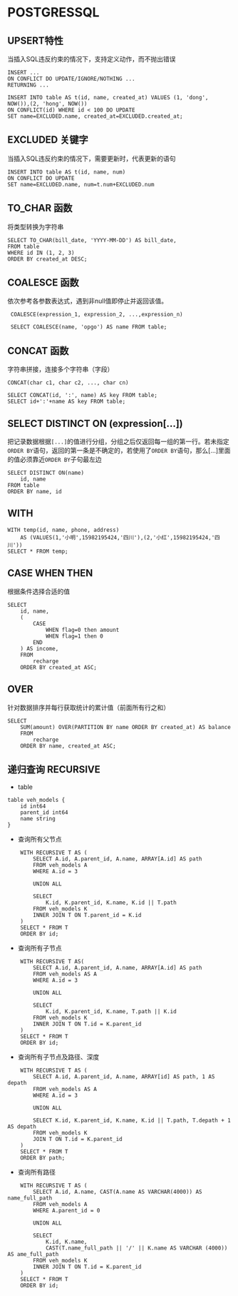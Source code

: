 # POSTGRESSQL

## UPSERT特性
当插入SQL违反约束的情况下，支持定义动作，而不抛出错误
```
INSERT ...
ON CONFLICT DO UPDATE/IGNORE/NOTHING ...
RETURNING ...

INSERT INTO table AS t(id, name, created_at) VALUES (1, 'dong', NOW()),(2, 'hong', NOW())
ON CONFLICT(id) WHERE id < 100 DO UPDATE
SET name=EXCLUDED.name, created_at=EXCLUDED.created_at;
```

## EXCLUDED 关键字
当插入SQL违反约束的情况下，需要更新时，代表更新的语句
```
INSERT INTO table AS t(id, name, num)
ON CONFLICT DO UPDATE
SET name=EXCLUDED.name, num=t.num+EXCLUDED.num
```

## TO_CHAR 函数
将类型转换为字符串
```
SELECT TO_CHAR(bill_date, 'YYYY-MM-DD') AS bill_date,
FROM table
WHERE id IN (1, 2, 3)
ORDER BY created_at DESC;
```


## COALESCE 函数
依次参考各参数表达式，遇到非null值即停止并返回该值。
```
 COALESCE(expression_1, expression_2, ...,expression_n)

 SELECT COALESCE(name, 'opgo') AS name FROM table;
```

## CONCAT 函数
字符串拼接，连接多个字符串（字段）
```
CONCAT(char c1, char c2, ..., char cn)

SELECT CONCAT(id, ':', name) AS key FROM table;
SELECT id+':'+name AS key FROM table;
```

## SELECT DISTINCT ON (expression[...])
把记录数据根据`[...]`的值进行分组，分组之后仅返回每一组的第一行。若未指定`ORDER BY`语句，返回的第一条是不确定的，若使用了`ORDER BY`语句，那么[...]里面的值必须靠近`ORDER BY`子句最左边
```
SELECT DISTINCT ON(name)
	id, name
FROM table
ORDER BY name, id
```

## WITH
```
WITH temp(id, name, phone, address)
	AS (VALUES(1,'小明',15982195424,'四川'),(2,'小红',15982195424,'四川'))
SELECT * FROM temp;
```


## CASE WHEN THEN
根据条件选择合适的值
```
SELECT
	id, name,
	(
		CASE
			WHEN flag=0 then amount
			WHEN flag=1 then 0
		END
	) AS income,
	FROM
		recharge
	ORDER BY created_at ASC;
```

## OVER
针对数据排序并每行获取统计的累计值（前面所有行之和）
```
SELECT
	SUM(amount) OVER(PARTITION BY name ORDER BY created_at) AS balance
	FROM
		recharge
	ORDER BY name, created_at ASC;
```

## 递归查询 RECURSIVE
* table
```
table veh_models {
	id int64
	parent_id int64
	name string
}
```
* 查询所有父节点
```
	WITH RECURSIVE T AS (
		SELECT A.id, A.parent_id, A.name, ARRAY[A.id] AS path
		FROM veh_models A
		WHERE A.id = 3

		UNION ALL

		SELECT
			K.id, K.parent_id, K.name, K.id || T.path
		FROM veh_models K
		INNER JOIN T ON T.parent_id = K.id
	)
	SELECT * FROM T
	ORDER BY id;
```

* 查询所有子节点
```
	WITH RECURSIVE T AS(
		SELECT A.id, A.parent_id, A.name, ARRAY[A.id] AS path
		FROM veh_models AS A
		WHERE A.id = 3

		UNION ALL

 		SELECT
 			K.id, K.parent_id, K.name, T.path || K.id
		FROM veh_models K
		INNER JOIN T ON T.id = K.parent_id
	)
	SELECT * FROM T
	ORDER BY id;
```

* 查询所有子节点及路径、深度
```
	WITH RECURSIVE T AS (
    	SELECT A.id, A.parent_id, A.name, ARRAY[id] AS path, 1 AS depath
   		FROM veh_models AS A
    	WHERE A.id = 3

    	UNION ALL

    	SELECT K.id, K.parent_id, K.name, K.id || T.path, T.depath + 1 AS depath
    	FROM veh_models K
    	JOIN T ON T.id = K.parent_id
    )
    SELECT * FROM T
	ORDER BY path;
```

* 查询所有路径
```
	WITH RECURSIVE T AS (
		SELECT A.id, A.name, CAST(A.name AS VARCHAR(4000)) AS name_full_path
		FROM veh_models A
		WHERE A.parent_id = 0

		UNION ALL

		SELECT
			K.id, K.name,
			CAST(T.name_full_path || '/' || K.name AS VARCHAR (4000)) AS ame_full_path
		FROM veh_models K
		INNER JOIN T ON T.id = K.parent_id
	)
	SELECT * FROM T
	ORDER BY id;
```

